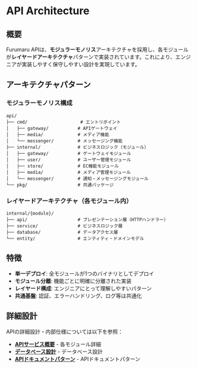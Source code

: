 # API Architecture

## 概要

Furumaru APIは、**モジュラーモノリス**アーキテクチャを採用し、各モジュールが**レイヤードアーキテクチャ**パターンで実装されています。これにより、エンジニアが実装しやすく保守しやすい設計を実現しています。

## アーキテクチャパターン

### モジュラーモノリス構成
```
api/
├── cmd/                    # エントリポイント
│   ├── gateway/           # APIゲートウェイ
│   ├── media/             # メディア機能
│   └── messenger/         # メッセージング機能
├── internal/              # ビジネスロジック（モジュール）
│   ├── gateway/           # ゲートウェイモジュール
│   ├── user/              # ユーザー管理モジュール
│   ├── store/             # EC機能モジュール
│   ├── media/             # メディア管理モジュール
│   └── messenger/         # 通知・メッセージングモジュール
└── pkg/                   # 共通パッケージ
```

### レイヤードアーキテクチャ（各モジュール内）
```
internal/{module}/
├── api/                   # プレゼンテーション層（HTTPハンドラー）
├── service/               # ビジネスロジック層
├── database/              # データアクセス層
└── entity/                # エンティティ・ドメインモデル
```

## 特徴

- **単一デプロイ**: 全モジュールが1つのバイナリとしてデプロイ
- **モジュール分離**: 機能ごとに明確に分離された実装
- **レイヤード構成**: エンジニアにとって理解しやすいパターン
- **共通基盤**: 認証、エラーハンドリング、ログ等は共通化

## 詳細設計

APIの詳細設計・内部仕様については以下を参照：
- **[APIサービス概要](./api-services-overview.md)** - 各モジュール詳細
- **[データベース設計](./database-design.md)** - データベース設計
- **[APIドキュメントパターン](./documentation-patterns.md)** - APIドキュメントパターン

